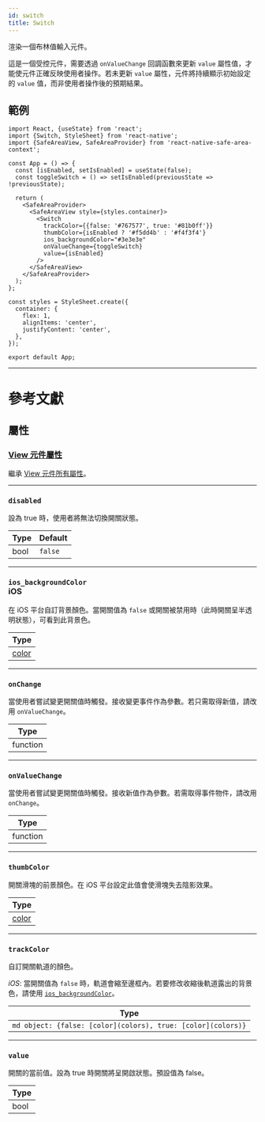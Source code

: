 ```yaml
---
id: switch
title: Switch
---
```


渲染一個布林值輸入元件。

這是一個受控元件，需要透過 `onValueChange` 回調函數來更新 `value` 屬性值，才能使元件正確反映使用者操作。若未更新 `value` 屬性，元件將持續顯示初始設定的 `value` 值，而非使用者操作後的預期結果。

## 範例

```SnackPlayer name=Switch&supportedPlatforms=android,ios
import React, {useState} from 'react';
import {Switch, StyleSheet} from 'react-native';
import {SafeAreaView, SafeAreaProvider} from 'react-native-safe-area-context';

const App = () => {
  const [isEnabled, setIsEnabled] = useState(false);
  const toggleSwitch = () => setIsEnabled(previousState => !previousState);

  return (
    <SafeAreaProvider>
      <SafeAreaView style={styles.container}>
        <Switch
          trackColor={{false: '#767577', true: '#81b0ff'}}
          thumbColor={isEnabled ? '#f5dd4b' : '#f4f3f4'}
          ios_backgroundColor="#3e3e3e"
          onValueChange={toggleSwitch}
          value={isEnabled}
        />
      </SafeAreaView>
    </SafeAreaProvider>
  );
};

const styles = StyleSheet.create({
  container: {
    flex: 1,
    alignItems: 'center',
    justifyContent: 'center',
  },
});

export default App;
```

---

# 參考文獻

## 屬性

### [View 元件屬性](view.md#props)

繼承 [View 元件所有屬性](view.md#props)。

---

### `disabled`

設為 true 時，使用者將無法切換開關狀態。

| Type | Default |
| ---- | ------- |
| bool | `false` |

---

### `ios_backgroundColor` <div class="label ios">iOS</div>

在 iOS 平台自訂背景顏色。當開關值為 `false` 或開關被禁用時（此時開關呈半透明狀態），可看到此背景色。

| Type               |
| ------------------ |
| [color](colors.md) |

---

### `onChange`

當使用者嘗試變更開關值時觸發。接收變更事件作為參數。若只需取得新值，請改用 `onValueChange`。

| Type     |
| -------- |
| function |

---

### `onValueChange`

當使用者嘗試變更開關值時觸發。接收新值作為參數。若需取得事件物件，請改用 `onChange`。

| Type     |
| -------- |
| function |

---

### `thumbColor`

開關滑塊的前景顏色。在 iOS 平台設定此值會使滑塊失去陰影效果。

| Type               |
| ------------------ |
| [color](colors.md) |

---

### `trackColor`

自訂開關軌道的顏色。

_iOS_: 當開關值為 `false` 時，軌道會縮至邊框內。若要修改收縮後軌道露出的背景色，請使用 [`ios_backgroundColor`](switch.md#ios_backgroundColor)。

| Type                                                         |
| ------------------------------------------------------------ |
| `md object: {false: [color](colors), true: [color](colors)}` |

---

### `value`

開關的當前值。設為 true 時開關將呈開啟狀態。預設值為 false。

| Type |
| ---- |
| bool |